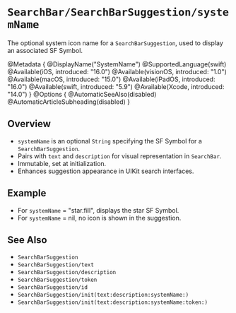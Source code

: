 # ``SearchBar/SearchBarSuggestion/systemName``

The optional system icon name for a `SearchBarSuggestion`, used to display an associated SF Symbol.

@Metadata {
    @DisplayName("SystemName")
    @SupportedLanguage(swift)
    @Available(iOS, introduced: "16.0")
    @Available(visionOS, introduced: "1.0")
    @Available(macOS, introduced: "15.0")
    @Available(iPadOS, introduced: "16.0")
    @Available(swift, introduced: "5.9")
    @Available(Xcode, introduced: "14.0")
}
@Options {
    @AutomaticSeeAlso(disabled)
    @AutomaticArticleSubheading(disabled)
}

## Overview

- `systemName` is an optional `String` specifying the SF Symbol for a `SearchBarSuggestion`.
- Pairs with `text` and `description` for visual representation in `SearchBar`.
- Immutable, set at initialization.
- Enhances suggestion appearance in UIKit search interfaces.

## Example

- For `systemName` = "star.fill", displays the star SF Symbol.
- For `systemName` = nil, no icon is shown in the suggestion.

## See Also

- ``SearchBarSuggestion``
- ``SearchBarSuggestion/text``
- ``SearchBarSuggestion/description``
- ``SearchBarSuggestion/token``
- ``SearchBarSuggestion/id``
- ``SearchBarSuggestion/init(text:description:systemName:)``
- ``SearchBarSuggestion/init(text:description:systemName:token:)``
